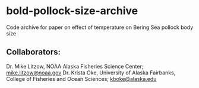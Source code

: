 # bold-pollock-size-archive
Code archive for paper on effect of temperature on Bering Sea pollock body size

## Collaborators:
 Dr. Mike Litzow, NOAA Alaska Fisheries Science Center; mike.litzow@noaa.gov
 Dr. Krista Oke, University of Alaska Fairbanks, College of Fisheries and Ocean Sciences; kboke@alaska.edu
